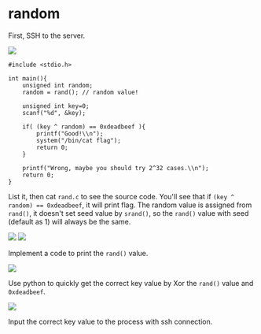 # **random**

First, SSH to the server.

![](https://i.imgur.com/TtsBHG7.png)

```shell=
#include <stdio.h>

int main(){
    unsigned int random;
    random = rand(); // random value!

    unsigned int key=0;
    scanf("%d", &key);

    if( (key ^ random) == 0xdeadbeef ){
        printf("Good!\\n");
        system("/bin/cat flag");
        return 0;
    }

    printf("Wrong, maybe you should try 2^32 cases.\\n");
    return 0;
}
```

List it, then cat `rand.c` to see the source code.
You'll see that if `(key ^ random) == 0xdeadbeef`, it will print flag.
The random value is assigned from `rand()`, it doesn't set seed value by `srand()`, so the `rand()` value with seed (default as 1) will always be the same.

![](https://i.imgur.com/lh25F7H.png)
![](https://i.imgur.com/vPv748v.png)

Implement a code to print the `rand()` value.

![](https://i.imgur.com/lGYZ7n5.png)

Use python to quickly get the correct key value by Xor the `rand()` value and `0xdeadbeef`.

![](https://i.imgur.com/RhOWjgJ.png)

Input the correct key value to the process with ssh connection.

